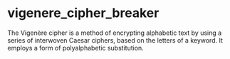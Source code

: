 # vigenere_cipher_breaker
The Vigenère cipher is a method of encrypting alphabetic text by using a series of interwoven Caesar ciphers, based on the letters of a keyword. It employs a form of polyalphabetic substitution.
